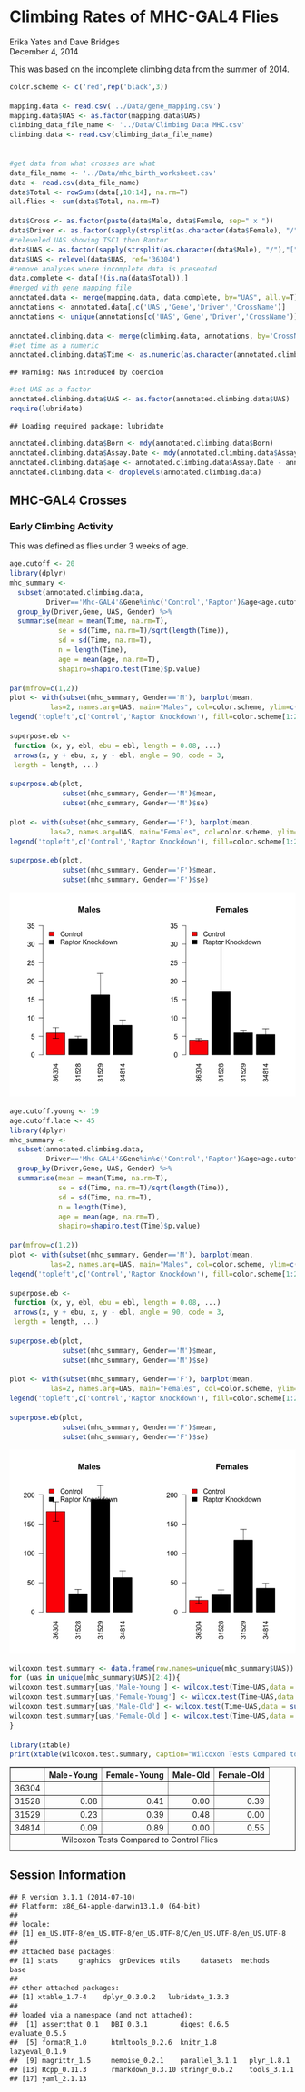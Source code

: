 # Climbing Rates of MHC-GAL4 Flies
Erika Yates and Dave Bridges  
December 4, 2014  

This was based on the incomplete climbing data from the summer of 2014.


```r
color.scheme <- c('red',rep('black',3))

mapping.data <- read.csv('../Data/gene_mapping.csv')
mapping.data$UAS <- as.factor(mapping.data$UAS)
climbing_data_file_name <- '../Data/Climbing Data MHC.csv'
climbing.data <- read.csv(climbing_data_file_name)


#get data from what crosses are what
data_file_name <- '../Data/mhc_birth_worksheet.csv'
data <- read.csv(data_file_name)
data$Total <- rowSums(data[,10:14], na.rm=T)
all.flies <- sum(data$Total, na.rm=T)

data$Cross <- as.factor(paste(data$Male, data$Female, sep=" x "))
data$Driver <- as.factor(sapply(strsplit(as.character(data$Female), "/"),"[", 1))
#releveled UAS showing TSC1 then Raptor
data$UAS <- as.factor(sapply(strsplit(as.character(data$Male), "/"),"[", 1))
data$UAS <- relevel(data$UAS, ref='36304')
#remove analyses where incomplete data is presented
data.complete <- data[!(is.na(data$Total)),]
#merged with gene mapping file
annotated.data <- merge(mapping.data, data.complete, by="UAS", all.y=T)
annotations <- annotated.data[,c('UAS','Gene','Driver','CrossName')]
annotations <- unique(annotations[c('UAS','Gene','Driver','CrossName')])

annotated.climbing.data <- merge(climbing.data, annotations, by='CrossName')
#set time as a numeric
annotated.climbing.data$Time <- as.numeric(as.character(annotated.climbing.data$Time))
```

```
## Warning: NAs introduced by coercion
```

```r
#set UAS as a factor
annotated.climbing.data$UAS <- as.factor(annotated.climbing.data$UAS)
require(lubridate)
```

```
## Loading required package: lubridate
```

```r
annotated.climbing.data$Born <- mdy(annotated.climbing.data$Born)
annotated.climbing.data$Assay.Date <- mdy(annotated.climbing.data$Assay.Date)
annotated.climbing.data$age <- annotated.climbing.data$Assay.Date - annotated.climbing.data$Born
annotated.climbing.data <- droplevels(annotated.climbing.data)
```

## MHC-GAL4 Crosses

### Early Climbing Activity

This was defined as flies under 3 weeks of age.


```r
age.cutoff <- 20
library(dplyr)
mhc_summary <-
  subset(annotated.climbing.data, 
         Driver=='Mhc-GAL4'&Gene%in%c('Control','Raptor')&age<age.cutoff&UAS!='41912') %>%
  group_by(Driver,Gene, UAS, Gender) %>%
  summarise(mean = mean(Time, na.rm=T),
            se = sd(Time, na.rm=T)/sqrt(length(Time)),
            sd = sd(Time, na.rm=T),
            n = length(Time),
            age = mean(age, na.rm=T),
            shapiro=shapiro.test(Time)$p.value)

par(mfrow=c(1,2))
plot <- with(subset(mhc_summary, Gender=='M'), barplot(mean, 
          las=2, names.arg=UAS, main="Males", col=color.scheme, ylim=c(0,35)))
legend('topleft',c('Control','Raptor Knockdown'), fill=color.scheme[1:2], bty='n')

superpose.eb <- 
 function (x, y, ebl, ebu = ebl, length = 0.08, ...) 
 arrows(x, y + ebu, x, y - ebl, angle = 90, code = 3, 
 length = length, ...)

superpose.eb(plot, 
             subset(mhc_summary, Gender=='M')$mean,
             subset(mhc_summary, Gender=='M')$se)

plot <- with(subset(mhc_summary, Gender=='F'), barplot(mean, 
          las=2, names.arg=UAS, main="Females", col=color.scheme, ylim=c(0,35)))
legend('topleft',c('Control','Raptor Knockdown'), fill=color.scheme[1:2], bty='n')

superpose.eb(plot, 
             subset(mhc_summary, Gender=='F')$mean,
             subset(mhc_summary, Gender=='F')$se)
```

![](climbing-analysis-mhc_files/figure-html/mhc-gal4-climbing-early-1.png) 


```r
age.cutoff.young <- 19
age.cutoff.late <- 45
library(dplyr)
mhc_summary <-
  subset(annotated.climbing.data, 
         Driver=='Mhc-GAL4'&Gene%in%c('Control','Raptor')&age>age.cutoff.young&age<age.cutoff.late&UAS!='41912') %>%
  group_by(Driver,Gene, UAS, Gender) %>%
  summarise(mean = mean(Time, na.rm=T),
            se = sd(Time, na.rm=T)/sqrt(length(Time)),
            sd = sd(Time, na.rm=T),
            n = length(Time),
            age = mean(age, na.rm=T),
            shapiro=shapiro.test(Time)$p.value)

par(mfrow=c(1,2))
plot <- with(subset(mhc_summary, Gender=='M'), barplot(mean, 
          las=2, names.arg=UAS, main="Males", col=color.scheme, ylim=c(0,220)))
legend('topleft',c('Control','Raptor Knockdown'), fill=color.scheme[1:2], bty='n')

superpose.eb <- 
 function (x, y, ebl, ebu = ebl, length = 0.08, ...) 
 arrows(x, y + ebu, x, y - ebl, angle = 90, code = 3, 
 length = length, ...)

superpose.eb(plot, 
             subset(mhc_summary, Gender=='M')$mean,
             subset(mhc_summary, Gender=='M')$se)

plot <- with(subset(mhc_summary, Gender=='F'), barplot(mean, 
          las=2, names.arg=UAS, main="Females", col=color.scheme, ylim=c(0,220)))
legend('topleft',c('Control','Raptor Knockdown'), fill=color.scheme[1:2], bty='n')

superpose.eb(plot, 
             subset(mhc_summary, Gender=='F')$mean,
             subset(mhc_summary, Gender=='F')$se)
```

![](climbing-analysis-mhc_files/figure-html/mhc-gal4-climbing-late-1.png) 

```r
wilcoxon.test.summary <- data.frame(row.names=unique(mhc_summary$UAS))
for (uas in unique(mhc_summary$UAS)[2:4]){
wilcoxon.test.summary[uas,'Male-Young'] <- wilcox.test(Time~UAS,data = subset(annotated.climbing.data,Driver=='Mhc-GAL4'&Gene%in%c('Control','Raptor')&age<age.cutoff&Gender=='M'&UAS%in%c('36304',uas)))$p.value
wilcoxon.test.summary[uas,'Female-Young'] <- wilcox.test(Time~UAS,data = subset(annotated.climbing.data,Driver=='Mhc-GAL4'&Gene%in%c('Control','Raptor')&age<age.cutoff&Gender=='F'&UAS%in%c('36304',uas)))$p.value
wilcoxon.test.summary[uas,'Male-Old'] <- wilcox.test(Time~UAS,data = subset(annotated.climbing.data,Driver=='Mhc-GAL4'&Gene%in%c('Control','Raptor')&age>age.cutoff.young&age<age.cutoff.late&Gender=='M'&UAS%in%c('36304',uas)))$p.value
wilcoxon.test.summary[uas,'Female-Old'] <- wilcox.test(Time~UAS,data = subset(annotated.climbing.data,Driver=='Mhc-GAL4'&Gene%in%c('Control','Raptor')&age>age.cutoff.young&age<age.cutoff.late&Gender=='F'&UAS%in%c('36304',uas)))$p.value
}

library(xtable)
print(xtable(wilcoxon.test.summary, caption="Wilcoxon Tests Compared to Control Flies"), type='html')
```

<!-- html table generated in R 3.1.1 by xtable 1.7-4 package -->
<!-- Fri Dec 12 16:26:09 2014 -->
<table border=1>
<caption align="bottom"> Wilcoxon Tests Compared to Control Flies </caption>
<tr> <th>  </th> <th> Male-Young </th> <th> Female-Young </th> <th> Male-Old </th> <th> Female-Old </th>  </tr>
  <tr> <td align="right"> 36304 </td> <td align="right">  </td> <td align="right">  </td> <td align="right">  </td> <td align="right">  </td> </tr>
  <tr> <td align="right"> 31528 </td> <td align="right"> 0.08 </td> <td align="right"> 0.41 </td> <td align="right"> 0.00 </td> <td align="right"> 0.39 </td> </tr>
  <tr> <td align="right"> 31529 </td> <td align="right"> 0.23 </td> <td align="right"> 0.39 </td> <td align="right"> 0.48 </td> <td align="right"> 0.00 </td> </tr>
  <tr> <td align="right"> 34814 </td> <td align="right"> 0.09 </td> <td align="right"> 0.89 </td> <td align="right"> 0.00 </td> <td align="right"> 0.55 </td> </tr>
   </table>



## Session Information

```
## R version 3.1.1 (2014-07-10)
## Platform: x86_64-apple-darwin13.1.0 (64-bit)
## 
## locale:
## [1] en_US.UTF-8/en_US.UTF-8/en_US.UTF-8/C/en_US.UTF-8/en_US.UTF-8
## 
## attached base packages:
## [1] stats     graphics  grDevices utils     datasets  methods   base     
## 
## other attached packages:
## [1] xtable_1.7-4    dplyr_0.3.0.2   lubridate_1.3.3
## 
## loaded via a namespace (and not attached):
##  [1] assertthat_0.1   DBI_0.3.1        digest_0.6.5     evaluate_0.5.5  
##  [5] formatR_1.0      htmltools_0.2.6  knitr_1.8        lazyeval_0.1.9  
##  [9] magrittr_1.5     memoise_0.2.1    parallel_3.1.1   plyr_1.8.1      
## [13] Rcpp_0.11.3      rmarkdown_0.3.10 stringr_0.6.2    tools_3.1.1     
## [17] yaml_2.1.13
```
